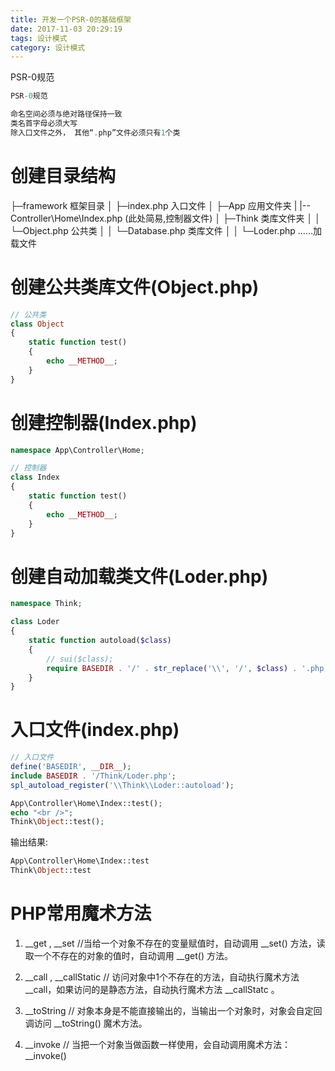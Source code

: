 ```yaml
---
title: 开发一个PSR-0的基础框架
date: 2017-11-03 20:29:19
tags: 设计模式
category: 设计模式
---
```


PSR-0规范

```c
PSR-0规范

命名空间必须与绝对路径保持一致
类名首字母必须大写
除入口文件之外， 其他“.php”文件必须只有1个类
```

# 创建目录结构

├─framework             框架目录
│  ├─index.php          入口文件
│  ├─App                应用文件夹
|  |--Controller\Home\Index.php (此处简易,控制器文件)
│  ├─Think              类库文件夹
│  │  └─Object.php                 公共类
│  │  └─Database.php                类库文件
│  │  └─Loder.php              ......加载文件

# 创建公共类库文件(Object.php)

```php
// 公共类
class Object
{
    static function test()
    {
        echo __METHOD__;
    }
}
```

# 创建控制器(Index.php)

```php
namespace App\Controller\Home;

// 控制器
class Index
{
    static function test()
    {
        echo __METHOD__;
    }
}
```

# 创建自动加载类文件(Loder.php)
```php
namespace Think;

class Loder
{
    static function autoload($class)
    {
        // sui($class);
        require BASEDIR . '/' . str_replace('\\', '/', $class) . '.php';
    }
}
```

# 入口文件(index.php)

```php
// 入口文件
define('BASEDIR', __DIR__);
include BASEDIR . '/Think/Loder.php';
spl_autoload_register('\\Think\\Loder::autoload');

App\Controller\Home\Index::test();
echo "<br />";
Think\Object::test();
```

输出结果:
```php
App\Controller\Home\Index::test
Think\Object::test
```

# PHP常用魔术方法

1.  __get , __set //当给一个对象不存在的变量赋值时，自动调用 __set() 方法，读取一个不存在的对象的值时，自动调用 __get() 方法。

2. 	__call , __callStatic // 访问对象中1个不存在的方法，自动执行魔术方法 __call，如果访问的是静态方法，自动执行魔术方法 __callStatc 。

3.	__toString // 对象本身是不能直接输出的，当输出一个对象时，对象会自定回调访问 __toString() 魔术方法。
4.	__invoke // 当把一个对象当做函数一样使用，会自动调用魔术方法：__invoke()


